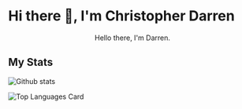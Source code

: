 # Hi there 👋, I'm Christopher Darren

<p align="center">Hello there, I'm Darren.</p>
  
<!--
**darrenxx3/darrenxx3** is a ✨ _special_ ✨ repository because its `README.md` (this file) appears on your GitHub profile.

Here are some ideas to get you started:

- 🔭 I’m currently working on ...
- 🌱 I’m currently learning ...
- 👯 I’m looking to collaborate on ...
- 🤔 I’m looking for help with ...
- 💬 Ask me about ...
- 📫 How to reach me: ...
- 😄 Pronouns: ...
- ⚡ Fun fact: ... -->

##  My Stats
![Github stats](https://github-readme-stats.vercel.app/api?username=darrenxx3&theme=tokyonight&show_icons=true&count_private=true)

![Top Languages Card](https://github-readme-stats.vercel.app/api/top-langs/?username=darrenxx3&layout=compact&theme=tokyonight)
